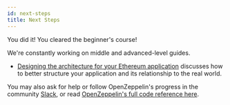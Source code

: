 ```yaml
---
id: next-steps
title: Next Steps
---
```


You did it! You cleared the beginner's course!

We're constantly working on middle and advanced-level guides.

- [Designing the architecture for your Ethereum application](https://blog.zeppelin.solutions/designing-the-architecture-for-your-ethereum-application-9cec086f8317) discusses how to better structure your application and its relationship
to the real world.

You may also ask for help or follow OpenZeppelin's progress in the community [Slack](https://slack.openzeppelin.org), 
or read [OpenZeppelin's full code reference here](https://openzeppelin.org/api/docs/crowdsale_Crowdsale.html).
